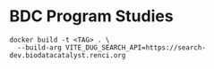 # BDC Program Studies

```
docker build -t <TAG> . \
  --build-arg VITE_DUG_SEARCH_API=https://search-dev.biodatacatalyst.renci.org
```
